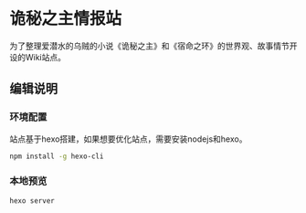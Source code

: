 # 诡秘之主情报站

为了整理爱潜水的乌贼的小说《诡秘之主》和《宿命之环》的世界观、故事情节开设的Wiki站点。

## 编辑说明

### 环境配置

站点基于hexo搭建，如果想要优化站点，需要安装nodejs和hexo。

```bash
npm install -g hexo-cli
```

### 本地预览

```bash
hexo server
```
